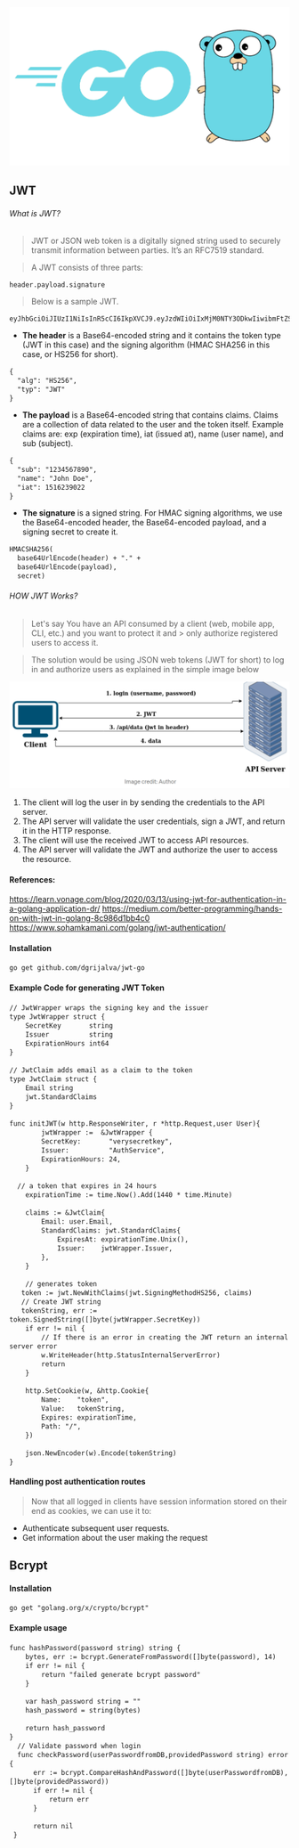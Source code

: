 ![GitHub Logo](Golang.png)

## JWT

###### What is JWT? 

> JWT or JSON web token is a digitally signed string used to securely transmit information between parties. It’s an RFC7519 standard.

> A JWT consists of three parts:
```
header.payload.signature
```
> Below is a sample JWT.
```
eyJhbGciOiJIUzI1NiIsInR5cCI6IkpXVCJ9.eyJzdWIiOiIxMjM0NTY3ODkwIiwibmFtZSI6IkpvaG4gRG9lIiwiaWF0IjoxNTE2MjM5MDIyfQ.SflKxwRJSMeKKF2QT4fwpMeJf36POk6yJV_adQssw5c
```

* **The header** is a Base64-encoded string and it contains the token type (JWT in this case) and the signing algorithm (HMAC SHA256 in this case, or HS256 for short).

```
{
  "alg": "HS256",
  "typ": "JWT"
}
```

* **The payload** is a Base64-encoded string that contains claims. Claims are a collection of data related to the user and the token itself. Example claims are: exp (expiration time), iat (issued at), name (user name), and sub (subject).
```
{
  "sub": "1234567890",
  "name": "John Doe",
  "iat": 1516239022
}
```
* **The signature** is a signed string. For HMAC signing algorithms, we use the Base64-encoded header, the Base64-encoded payload, and a signing secret to create it.

```
HMACSHA256(
  base64UrlEncode(header) + "." +
  base64UrlEncode(payload),
  secret)
```


###### HOW JWT Works?

> Let's say You have an API consumed by a client (web, mobile app, CLI, etc.) and you want to protect it and > only authorize registered users to access it.

> The solution would be using JSON web tokens (JWT for short) to log in and authorize users as explained in the simple image below

![JWT Image](jwt.PNG)

1. The client will log the user in by sending the credentials to the API server.
2. The API server will validate the user credentials, sign a JWT, and return it in the HTTP response.
3. The client will use the received JWT to access API resources.
4. The API server will validate the JWT and authorize the user to access the resource.

#### References:
 https://learn.vonage.com/blog/2020/03/13/using-jwt-for-authentication-in-a-golang-application-dr/
 https://medium.com/better-programming/hands-on-with-jwt-in-golang-8c986d1bb4c0
 https://www.sohamkamani.com/golang/jwt-authentication/
 
 #### Installation
 
 ```
 go get github.com/dgrijalva/jwt-go
 ```
 
 #### Example Code for generating JWT Token
```
// JwtWrapper wraps the signing key and the issuer
type JwtWrapper struct {
	SecretKey       string
	Issuer          string
	ExpirationHours int64
}

// JwtClaim adds email as a claim to the token
type JwtClaim struct {
	Email string
	jwt.StandardClaims
}

func initJWT(w http.ResponseWriter, r *http.Request,user User){
		jwtWrapper :=  &JwtWrapper {
		SecretKey:       "verysecretkey",
		Issuer:          "AuthService",
		ExpirationHours: 24,
	}
	
  // a token that expires in 24 hours
  	expirationTime := time.Now().Add(1440 * time.Minute)
	
	claims := &JwtClaim{
		Email: user.Email,
		StandardClaims: jwt.StandardClaims{
			ExpiresAt: expirationTime.Unix(),
			Issuer:    jwtWrapper.Issuer,
		},
	}
	
	// generates token 
   token := jwt.NewWithClaims(jwt.SigningMethodHS256, claims)
   // Create JWT string
   tokenString, err := token.SignedString([]byte(jwtWrapper.SecretKey))
    if err != nil {
		// If there is an error in creating the JWT return an internal server error
		w.WriteHeader(http.StatusInternalServerError)
		return
	}
	
	http.SetCookie(w, &http.Cookie{
		Name:    "token",
		Value:   tokenString,
		Expires: expirationTime,
		Path: "/",
	})
	
	json.NewEncoder(w).Encode(tokenString)
}
``` 

####  Handling post authentication routes 

> Now that all logged in clients have session information stored on their end as cookies, we can use it to:

* Authenticate subsequent user requests.
* Get information about the user making the request


## Bcrypt
#### Installation

```
go get "golang.org/x/crypto/bcrypt"

```

#### Example usage

````
func hashPassword(password string) string {
    bytes, err := bcrypt.GenerateFromPassword([]byte(password), 14)
	if err != nil {
		return "failed generate bcrypt password"
	}
    
	var hash_password string = ""
	hash_password = string(bytes)

	return hash_password
}
  // Validate password when login
  func checkPassword(userPasswordfromDB,providedPassword string) error {
	  err := bcrypt.CompareHashAndPassword([]byte(userPasswordfromDB), []byte(providedPassword))
	  if err != nil {
		  return err
	  }

	  return nil
 }
````
